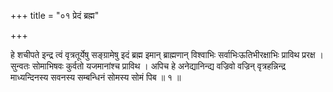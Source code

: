 +++
title = "०१ प्रेदं ब्रह्म"

+++

हे शचीपते इन्द्र त्वं वृत्रतूर्येषु सङ्ग्रामेषु इदं ब्रह्म इमान् ब्राह्मणान् विश्वाभिः सर्वाभिःऊतिभीरक्षाभिः प्राविथ प्ररक्ष । सुन्वतः सोमाभिषवः कुर्वतो यजमानांश्च प्राविथ । अपिच हे अनेद्यानिन्द्य वज्रिवो वज्रिन् वृत्रहन्निन्द्र माध्यन्दिनस्य सवनस्य सम्बन्धिनं सोमस्य सोमं पिब ॥ १ ॥